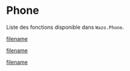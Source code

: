 # Phone

Liste des fonctions disponible dans `Wazo.Phone`.

[filename](phone/connect.md ':include')

[filename](phone/call.md ':include')

[filename](phone/accept.md ':include')